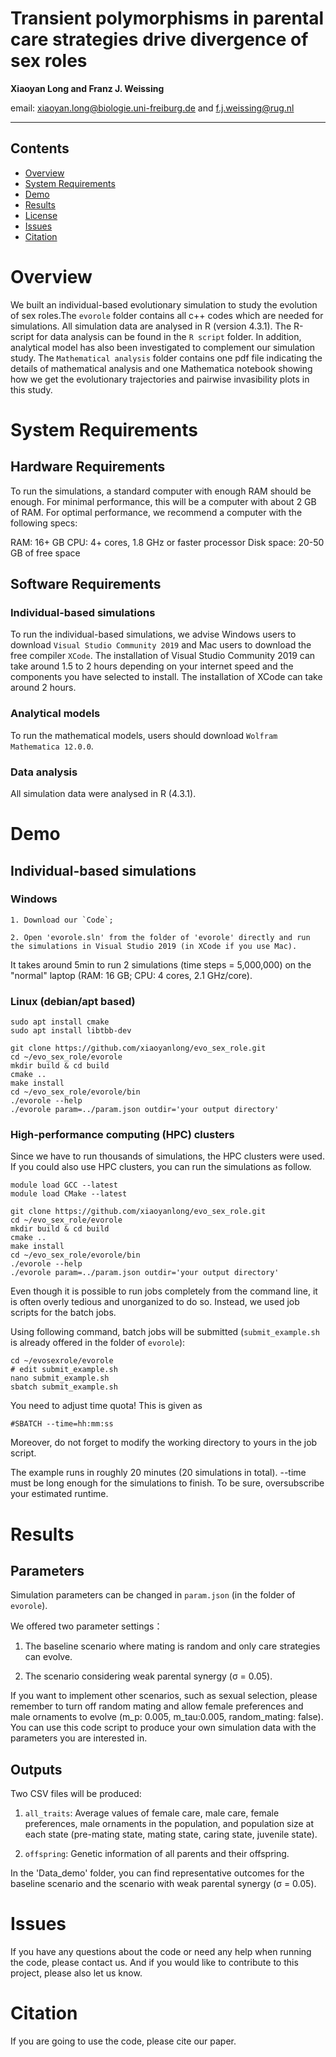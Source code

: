 # Transient polymorphisms in parental care strategies drive divergence of sex roles

**Xiaoyan Long and Franz J. Weissing**

email: xiaoyan.long@biologie.uni-freiburg.de and f.j.weissing@rug.nl

---

## Contents

- [Overview](#overview)
- [System Requirements](#system-requirements)
- [Demo](#demo)
- [Results](#results)
- [License](./LICENSE)
- [Issues](#issues)
- [Citation](#citation)



# Overview

We built an individual-based evolutionary simulation to study the evolution of sex roles.The `evorole` folder contains all c++ codes which are needed for simulations. All simulation data are analysed in R (version 4.3.1). The R-script for data analysis can be found in the `R script` folder. In addition, analytical model has also been investigated to complement our simulation study. The `Mathematical analysis` folder contains one pdf file indicating the details of mathematical analysis and one Mathematica notebook showing how we get the evolutionary trajectories and pairwise invasibility plots in this study. 


# System Requirements

## Hardware Requirements

To run the simulations, a standard computer with enough RAM should be enough. For minimal performance, this will be a computer with about 2 GB of RAM. For optimal performance, we recommend a computer with the following specs:

RAM: 16+ GB
CPU: 4+ cores, 1.8 GHz or faster processor
Disk space: 20-50 GB of free space

## Software Requirements

### Individual-based simulations

To run the individual-based simulations, we advise Windows users to download `Visual Studio Community 2019` and Mac users to download the free compiler `XCode`.
The installation of Visual Studio Community 2019 can take around 1.5 to 2 hours depending on your internet speed and the components you have selected to install.
The installation of XCode can take around 2 hours. 

### Analytical models

To run the mathematical models, users should download `Wolfram Mathematica 12.0.0`.

### Data analysis
All simulation data were analysed in R (4.3.1).


# Demo

## Individual-based simulations

### Windows

```
1. Download our `Code`;

2. Open 'evorole.sln' from the folder of 'evorole' directly and run the simulations in Visual Studio 2019 (in XCode if you use Mac).
```
It takes around 5min to run 2 simulations (time steps = 5,000,000) 
on the "normal" laptop (RAM: 16 GB; CPU: 4 cores, 2.1 GHz/core).

### Linux (debian/apt based)

```
sudo apt install cmake
sudo apt install libtbb-dev

git clone https://github.com/xiaoyanlong/evo_sex_role.git
cd ~/evo_sex_role/evorole
mkdir build & cd build
cmake ..
make install
cd ~/evo_sex_role/evorole/bin
./evorole --help
./evorole param=../param.json outdir='your output directory'
```
### High-performance computing (HPC) clusters

Since we have to run thousands of simulations, the HPC clusters were used. If you could also use HPC clusters, you can run the simulations as follow.

```
module load GCC --latest
module load CMake --latest

git clone https://github.com/xiaoyanlong/evo_sex_role.git
cd ~/evo_sex_role/evorole
mkdir build & cd build
cmake ..
make install
cd ~/evo_sex_role/evorole/bin
./evorole --help
./evorole param=../param.json outdir='your output directory'
```

Even though it is possible to run jobs completely from the command line, it is often overly tedious and unorganized to do so. Instead, we used job scripts for the batch jobs.

Using following command, batch jobs will be submitted (`submit_example.sh` is already offered in the folder of `evorole`):

```
cd ~/evosexrole/evorole
# edit submit_example.sh
nano submit_example.sh
sbatch submit_example.sh
```

You need to adjust time quota! This is given as

```
#SBATCH --time=hh:mm:ss
```

Moreover, do not forget to modify the working directory to yours in the job script.

The example runs in roughly 20 minutes (20 simulations in total). --time must be long enough for the simulations to finish. To be sure, oversubscribe your estimated runtime.

# Results

## Parameters

Simulation parameters can be changed in `param.json` (in the folder of `evorole`).

We offered two parameter settings：

1. The baseline scenario where mating is random and only care strategies can evolve.

2. The scenario considering weak parental synergy (σ = 0.05).

If you want to implement other scenarios, such as sexual selection, please remember to turn off random mating and allow female preferences and male ornaments to evolve (m_p: 0.005, m_tau:0.005, random_mating: false). You can use this code script to produce your own simulation data with the parameters you are interested in.

## Outputs

Two CSV files will be produced: 

1. `all_traits`: Average values of female care, male care, female preferences, male ornaments in the population, and population size at each state (pre-mating state, mating state, caring state, juvenile state).

2. `offspring`:  Genetic information of all parents and their offspring.

In the 'Data_demo' folder, you can find representative outcomes for the baseline scenario and the scenario with weak parental synergy (σ = 0.05).


# Issues

If you have any questions about the code or need any help when running the code, please contact us. And if you would like to contribute to this project, please also let us know.

# Citation

If you are going to use the code, please cite our paper.

